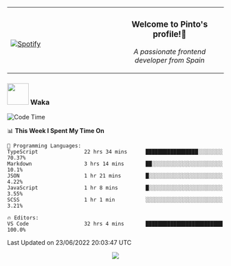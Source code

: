 <table width="100%" align="center"> 
  <tr>
  <td width="50%">
      
&nbsp; <br> [![Spotify](https://novatorem-zeta-rust.vercel.app/api/spotify)](https://open.spotify.com/user/novatorem-zeta-rust)

  </td>
  <td width="50%">
    <h3 align="center">Welcome to Pinto's profile!👋</h3>
    <p align="center"><em>A passionate frontend developer from Spain</em></p>
  </td>
  </table>

### <img src="https://media.giphy.com/media/VgCDAzcKvsR6OM0uWg/giphy.gif" width="50"> Waka

  <!--START_SECTION:waka-->
![Code Time](http://img.shields.io/badge/Code%20Time-571%20hrs%2018%20mins-blue)

📊 **This Week I Spent My Time On** 

```text
💬 Programming Languages: 
TypeScript               22 hrs 34 mins      █████████████████░░░░░░░░   70.37% 
Markdown                 3 hrs 14 mins       ██░░░░░░░░░░░░░░░░░░░░░░░   10.1% 
JSON                     1 hr 21 mins        █░░░░░░░░░░░░░░░░░░░░░░░░   4.22% 
JavaScript               1 hr 8 mins         █░░░░░░░░░░░░░░░░░░░░░░░░   3.55% 
SCSS                     1 hr 1 min          ░░░░░░░░░░░░░░░░░░░░░░░░░   3.21%

🔥 Editors: 
VS Code                  32 hrs 4 mins       █████████████████████████   100.0%

```


 Last Updated on 23/06/2022 20:03:47 UTC
<!--END_SECTION:waka-->

<div align="center">
<img src="https://github-readme-stats-gilt-tau.vercel.app/api/top-langs/?username=pinto-hub&layout=compact&theme=dracula" />
</div>
